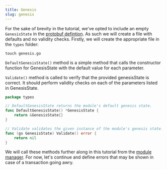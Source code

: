 ```yaml
---
title: Genesis
slug: genesis
---
```


For the sake of brevity in the tutorial, we've opted to include an empty `GenesisState` in the [protobuf defintion](../proto/genesis.md). As such we will create a file with defaults and no validity checks. Firstly, we will create the appropriate file in the `types` folder:

```
touch genesis.go
```

`DefaultGenesisState()` method is a simple method that calls the constructor function for GenesisState with the default value for each parameter.

`Validate()` method is called to verify that the provided genesisState is correct. It should perform validity checks on each of the parameters listed in GenesisState.

```Go
package types

// DefaultGenesisState returns the module's default genesis state.
func DefaultGenesisState() *GenesisState {
	return &GenesisState{}
}

// Validate validates the given instance of the module's genesis state.
func (gs GenesisState) Validate() error {
	return nil
}
```

We will call these methods further along in this tutorial from the [module manager](../root/module-manager.md). For now, let's continue and define errors that may be shown in case of a transaction going awry.
